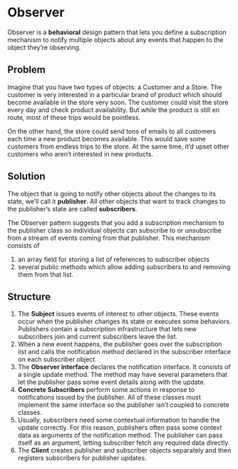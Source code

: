 # Observer

Observer is a **behavioral** design pattern that lets you define a subscription mechanism to notify 
multiple objects about any events that happen to the object they’re observing.

## Problem

Imagine that you have two types of objects: a Customer and a Store. The customer is very interested 
in a particular brand of product which should become available in the store very soon.
The customer could visit the store every day and check product availability. But while the 
product is still en route, most of these trips would be pointless.

On the other hand, the store could send tons of emails to all customers each time a new
product becomes available. This would save some customers from endless trips to the store. 
At the same time, it’d upset other customers who aren’t interested in new products.

## Solution

The object that is going to notify other objects about the changes to its state, we’ll call it **publisher**. 
All other objects that want to track changes to the publisher’s state are called **subscribers**.

The Observer pattern suggests that you add a subscription mechanism to the publisher class so 
individual objects can subscribe to or unsubscribe from a stream of events coming
from that publisher. This mechanism consists of 
1. an array field for storing a list of references to subscriber objects 
2. several public methods which allow adding subscribers to and removing them from that list.

## Structure

1. The **Subject** issues events of interest to other objects. These events occur when the publisher changes 
its state or executes some behaviors. Publishers contain a subscription infrastructure that 
lets new subscribers join and current subscribers leave the list.
2. When a new event happens, the publisher goes over the subscription list and calls the notification
method declared in the subscriber interface on each subscriber object.
3. The **Observer interface** declares the notification interface. It consists of a single update method. 
The method may have several parameters that let the publisher pass some event details along with the update.
4. **Concrete Subscribers** perform some actions in response to notifications issued by the publisher. 
All of these classes must implement the same interface so the publisher isn’t coupled to concrete classes.
5. Usually, subscribers need some contextual information to handle the update correctly. For this reason, 
publishers often pass some context data as arguments of the notification method. The publisher can pass
itself as an argument, letting subscriber fetch any required data directly.
6. The **Client** creates publisher and subscriber objects separately and then registers subscribers for publisher updates.
